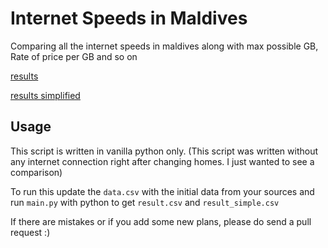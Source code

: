 # Internet Speeds in Maldives

Comparing all the internet speeds in maldives along with max possible GB, Rate of price per GB and so on

[results](https://github.com/fauzaanu/maldives-internet-speed/blob/main/result.csv)

[results simplified](https://github.com/fauzaanu/maldives-internet-speed/blob/main/result_simple.csv)

## Usage

This script is written in vanilla python only. (This script was written without any internet connection right after
changing homes. I just wanted to see a comparison)

To run this update the `data.csv` with the initial data from your sources and run `main.py` with python to
get `result.csv`
and `result_simple.csv`

If there are mistakes or if you add some new plans, please do send a pull request :)